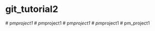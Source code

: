 # git_tutorial2
#   p m _ p r o j e c t 1  
 #   p m _ p r o j e c t 1  
 #   p m _ p r o j e c t 1  
 #   p m _ p r o j e c t 1  
 #   p m _ p r o j e c t 1  
 